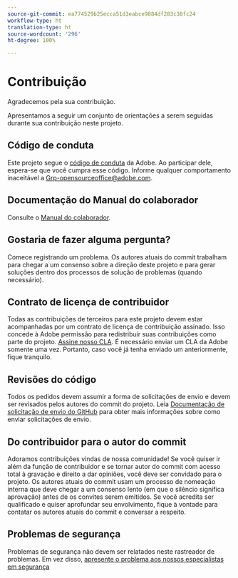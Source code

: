 ```yaml
---
source-git-commit: ea774529b25ecca51d3eabce9884df283c38fc24
workflow-type: ht
translation-type: ht
source-wordcount: '296'
ht-degree: 100%

---
```

# Contribuição

Agradecemos pela sua contribuição.

Apresentamos a seguir um conjunto de orientações a serem seguidas durante sua contribuição neste projeto.

## Código de conduta

Este projeto segue o [código de conduta](code-of-conduct.md) da Adobe. Ao participar dele, espera-se que você cumpra esse código. Informe qualquer comportamento inaceitável a [Grp-opensourceoffice@adobe.com](mailto:Grp-opensourceoffice@adobe.com).

## Documentação do Manual do colaborador

Consulte o [Manual do colaborador](https://docs.adobe.com/content/help/br/contributor/contributor-guide/introduction.html).

## Gostaria de fazer alguma pergunta?

Comece registrando um problema. Os autores atuais do commit trabalham para chegar a um consenso sobre a direção deste projeto e para gerar soluções dentro dos processos de solução de problemas (quando necessário).

## Contrato de licença de contribuidor

Todas as contribuições de terceiros para este projeto devem estar acompanhadas por um contrato de licença de contribuição assinado. Isso concede à Adobe permissão para redistribuir suas contribuições como parte do projeto. [Assine nosso CLA](http://opensource.adobe.com/cla.html). É necessário enviar um CLA da Adobe somente uma vez. Portanto, caso você já tenha enviado um anteriormente, fique tranquilo.

## Revisões do código

Todos os pedidos devem assumir a forma de solicitações de envio e devem ser revisados pelos autores do commit do projeto. Leia [Documentação de solicitação de envio do GitHub](https://help.github.com/articles/about-pull-requests/) para obter mais informações sobre como enviar solicitações de envio.

<!--
Lastly, please follow the [pull request template](PULL_REQUEST_TEMPLATE.md) when
submitting a pull request!
-->

## Do contribuidor para o autor do commit

Adoramos contribuições vindas de nossa comunidade! Se você quiser ir além da função de contribuidor e se tornar autor do commit com acesso total à gravação e direito a dar opiniões, você deve ser convidado para o projeto. Os autores atuais do commit usam um processo de nomeação interna que deve chegar a um consenso lento (em que o silêncio significa aprovação) antes de os convites serem emitidos. Se você acredita ser qualificado e quiser aprofundar seu envolvimento, fique à vontade para contatar os autores atuais do commit e conversar a respeito.

## Problemas de segurança

Problemas de segurança não devem ser relatados neste rastreador de problemas. Em vez disso, [apresente o problema aos nossos especialistas em segurança](https://helpx.adobe.com/br/security/alertus.html)
